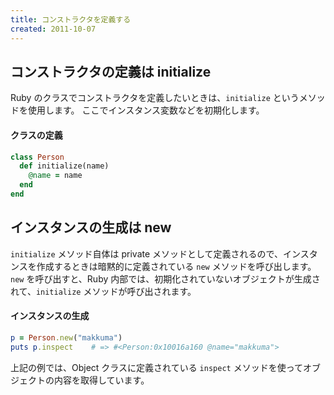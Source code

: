 ```yaml
---
title: コンストラクタを定義する
created: 2011-10-07
---
```



コンストラクタの定義は initialize
----

Ruby のクラスでコンストラクタを定義したいときは、`initialize` というメソッドを使用します。
ここでインスタンス変数などを初期化します。

#### クラスの定義
```ruby
class Person
  def initialize(name)
    @name = name
  end
end
```


インスタンスの生成は new
----

`initialize` メソッド自体は private メソッドとして定義されるので、インスタンスを作成するときは暗黙的に定義されている `new` メソッドを呼び出します。
`new` を呼び出すと、Ruby 内部では、初期化されていないオブジェクトが生成されて、`initialize` メソッドが呼び出されます。

#### インスタンスの生成
```ruby
p = Person.new("makkuma")
puts p.inspect    # => #<Person:0x10016a160 @name="makkuma">
```

上記の例では、Object クラスに定義されている `inspect` メソッドを使ってオブジェクトの内容を取得しています。

